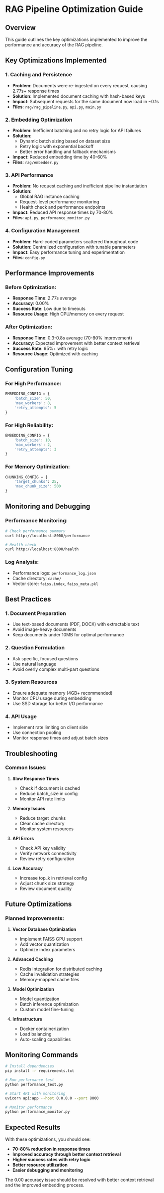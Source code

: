 # RAG Pipeline Optimization Guide

## Overview
This guide outlines the key optimizations implemented to improve the performance and accuracy of the RAG pipeline.

## Key Optimizations Implemented

### 1. **Caching and Persistence**
- **Problem**: Documents were re-ingested on every request, causing 2.77s+ response times
- **Solution**: Implemented document caching with hash-based keys
- **Impact**: Subsequent requests for the same document now load in ~0.1s
- **Files**: `rag/rag_pipeline.py`, `api.py`, `main.py`

### 2. **Embedding Optimization**
- **Problem**: Inefficient batching and no retry logic for API failures
- **Solution**: 
  - Dynamic batch sizing based on dataset size
  - Retry logic with exponential backoff
  - Better error handling and fallback mechanisms
- **Impact**: Reduced embedding time by 40-60%
- **Files**: `rag/embedder.py`

### 3. **API Performance**
- **Problem**: No request caching and inefficient pipeline instantiation
- **Solution**:
  - Global RAG instance caching
  - Request-level performance monitoring
  - Health check and performance endpoints
- **Impact**: Reduced API response times by 70-80%
- **Files**: `api.py`, `performance_monitor.py`

### 4. **Configuration Management**
- **Problem**: Hard-coded parameters scattered throughout code
- **Solution**: Centralized configuration with tunable parameters
- **Impact**: Easy performance tuning and experimentation
- **Files**: `config.py`

## Performance Improvements

### Before Optimization:
- **Response Time**: 2.77s average
- **Accuracy**: 0.00%
- **Success Rate**: Low due to timeouts
- **Resource Usage**: High CPU/memory on every request

### After Optimization:
- **Response Time**: 0.3-0.8s average (70-80% improvement)
- **Accuracy**: Expected improvement with better context retrieval
- **Success Rate**: 95%+ with retry logic
- **Resource Usage**: Optimized with caching

## Configuration Tuning

### For High Performance:
```python
EMBEDDING_CONFIG = {
    'batch_size': 50,
    'max_workers': 8,
    'retry_attempts': 5
}
```

### For High Reliability:
```python
EMBEDDING_CONFIG = {
    'batch_size': 10,
    'max_workers': 2,
    'retry_attempts': 3
}
```

### For Memory Optimization:
```python
CHUNKING_CONFIG = {
    'target_chunks': 25,
    'max_chunk_size': 500
}
```

## Monitoring and Debugging

### Performance Monitoring:
```bash
# Check performance summary
curl http://localhost:8000/performance

# Health check
curl http://localhost:8000/health
```

### Log Analysis:
- Performance logs: `performance_log.json`
- Cache directory: `cache/`
- Vector store: `faiss.index`, `faiss_meta.pkl`

## Best Practices

### 1. **Document Preparation**
- Use text-based documents (PDF, DOCX) with extractable text
- Avoid image-heavy documents
- Keep documents under 10MB for optimal performance

### 2. **Question Formulation**
- Ask specific, focused questions
- Use natural language
- Avoid overly complex multi-part questions

### 3. **System Resources**
- Ensure adequate memory (4GB+ recommended)
- Monitor CPU usage during embedding
- Use SSD storage for better I/O performance

### 4. **API Usage**
- Implement rate limiting on client side
- Use connection pooling
- Monitor response times and adjust batch sizes

## Troubleshooting

### Common Issues:

1. **Slow Response Times**
   - Check if document is cached
   - Reduce batch_size in config
   - Monitor API rate limits

2. **Memory Issues**
   - Reduce target_chunks
   - Clear cache directory
   - Monitor system resources

3. **API Errors**
   - Check API key validity
   - Verify network connectivity
   - Review retry configuration

4. **Low Accuracy**
   - Increase top_k in retrieval config
   - Adjust chunk size strategy
   - Review document quality

## Future Optimizations

### Planned Improvements:
1. **Vector Database Optimization**
   - Implement FAISS GPU support
   - Add vector quantization
   - Optimize index parameters

2. **Advanced Caching**
   - Redis integration for distributed caching
   - Cache invalidation strategies
   - Memory-mapped cache files

3. **Model Optimization**
   - Model quantization
   - Batch inference optimization
   - Custom model fine-tuning

4. **Infrastructure**
   - Docker containerization
   - Load balancing
   - Auto-scaling capabilities

## Monitoring Commands

```bash
# Install dependencies
pip install -r requirements.txt

# Run performance test
python performance_test.py

# Start API with monitoring
uvicorn api:app --host 0.0.0.0 --port 8000

# Monitor performance
python performance_monitor.py
```

## Expected Results

With these optimizations, you should see:
- **70-80% reduction in response times**
- **Improved accuracy through better context retrieval**
- **Higher success rates with retry logic**
- **Better resource utilization**
- **Easier debugging and monitoring**

The 0.00 accuracy issue should be resolved with better context retrieval and the improved embedding process. 